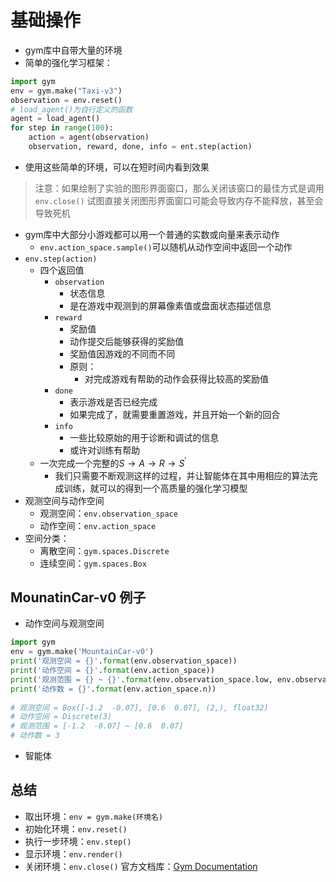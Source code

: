 # 基础操作
- gym库中自带大量的环境
- 简单的强化学习框架：
```python
import gym
env = gym.make("Taxi-v3")
observation = env.reset()
# load_agent()为自行定义的函数
agent = load_agent()
for step in range(100):
	action = agent(observation)
	observation, reward, done, info = ent.step(action)
```
- 使用这些简单的环境，可以在短时间内看到效果
> 注意：如果绘制了实验的图形界面窗口，那么关闭该窗口的最佳方式是调用`env.close()`
> 试图直接关闭图形界面窗口可能会导致内存不能释放，甚至会导致死机
- gym库中大部分小游戏都可以用一个普通的实数或向量来表示动作
	- `env.action_space.sample()`可以随机从动作空间中返回一个动作
- `env.step(action)`
	- 四个返回值
		- `observation`
			- 状态信息
			- 是在游戏中观测到的屏幕像素值或盘面状态描述信息
		- `reward`
			- 奖励值
			- 动作提交后能够获得的奖励值
			- 奖励值因游戏的不同而不同
			- 原则：
				- 对完成游戏有帮助的动作会获得比较高的奖励值
		- `done`
			- 表示游戏是否已经完成
			- 如果完成了，就需要重置游戏，并且开始一个新的回合
		- `info`
			- 一些比较原始的用于诊断和调试的信息
			- 或许对训练有帮助
	- 一次完成一个完整的$S \rightarrow A \rightarrow R \rightarrow S^\prime$
		- 我们只需要不断观测这样的过程，并让智能体在其中用相应的算法完成训练，就可以的得到一个高质量的强化学习模型
- 观测空间与动作空间
	- 观测空间：`env.observation_space`
	- 动作空间：`env.action_space`
- 空间分类：
	- 离散空间：`gym.spaces.Discrete`
	- 连续空间：`gym.spaces.Box`

## MounatinCar-v0 例子
- 动作空间与观测空间
```python
import gym  
env = gym.make('MountainCar-v0')  
print('观测空间 = {}'.format(env.observation_space))  
print('动作空间 = {}'.format(env.action_space))  
print('观测范围 = {} ~ {}'.format(env.observation_space.low, env.observation_space.high))  
print('动作数 = {}'.format(env.action_space.n))  
  
# 观测空间 = Box([-1.2  -0.07], [0.6  0.07], (2,), float32)
# 动作空间 = Discrete(3)
# 观测范围 = [-1.2  -0.07] ~ [0.6  0.07]
# 动作数 = 3
```

- 智能体


## 总结
- 取出环境：`env = gym.make(环境名)`
- 初始化环境：`env.reset()`
- 执行一步环境：`env.step()`
- 显示环境：`env.render()`
- 关闭环境：`env.close()`
官方文档库：[Gym Documentation](https://www.gymlibrary.dev)
